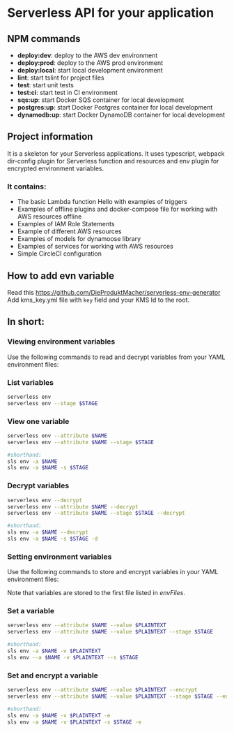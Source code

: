 # Serverless API for your application

## NPM commands

- **deploy:dev**: deploy to the AWS dev environment
- **deploy:prod**: deploy to the AWS prod environment
- **deploy:local**: start local development environment
- **lint**: start tslint for project files
- **test**: start unit tests
- **test:ci**: start test in CI environment
- **sqs:up**: start Docker SQS container for local development
- **postgres:up**: start Docker Postgres container for local development
- **dynamodb:up**: start Docker DynamoDB container for local development

## Project information

It is a skeleton for your Serverless applications. It uses typescript,
webpack dir-config plugin for Serverless function and resources and env
plugin for encrypted environment variables.

### It contains:

- The basic Lambda function Hello with examples of triggers
- Examples of offline plugins and docker-compose file for working
  with AWS resources offline
- Examples of IAM Role Statements
- Example of different AWS resources
- Examples of models for dynamoose library
- Examples of services for working with AWS resources
- Simple CircleCI configuration
## How to add evn variable

Read this https://github.com/DieProduktMacher/serverless-env-generator
Add kms_key.yml file with `key` field and your KMS Id to the root.

## In short:

### Viewing environment variables

Use the following commands to read and decrypt variables from your YAML environment files:

### List variables

```sh
serverless env
serverless env --stage $STAGE
```

### View one variable

```sh
serverless env --attribute $NAME
serverless env --attribute $NAME --stage $STAGE

#shorthand:
sls env -a $NAME
sls env -a $NAME -s $STAGE
```

### Decrypt variables

```sh
serverless env --decrypt
serverless env --attribute $NAME --decrypt
serverless env --attribute $NAME --stage $STAGE --decrypt

#shorthand:
sls env -a $NAME --decrypt
sls env -a $NAME -s $STAGE -d
```

### Setting environment variables

Use the following commands to store and encrypt variables in your YAML environment files:

Note that variables are stored to the first file listed in _envFiles_.

### Set a variable

```sh
serverless env --attribute $NAME --value $PLAINTEXT
serverless env --attribute $NAME --value $PLAINTEXT --stage $STAGE

#shorthand:
sls env -a $NAME -v $PLAINTEXT
sls env --a $NAME -v $PLAINTEXT --s $STAGE
```

### Set and encrypt a variable

```sh
serverless env --attribute $NAME --value $PLAINTEXT --encrypt
serverless env --attribute $NAME --value $PLAINTEXT --stage $STAGE --encrypt

#shorthand:
sls env -a $NAME -v $PLAINTEXT -e
sls env -a $NAME -v $PLAINTEXT -s $STAGE -e
```
